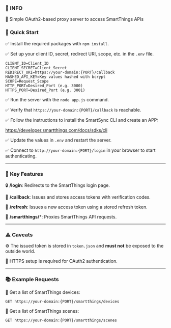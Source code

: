 ### 📌 INFO
🔧 Simple OAuth2-based proxy server to access SmartThings APIs

### 🚀 Quick Start

✅ Install the required packages with `npm install`.

✅ Set up your client ID, secret, redirect URI, scope, etc. in the `.env` file.

```
CLIENT_ID=Client_ID
CLIENT_SECRET=Client_Secret
REDIRECT_URI=https://your-domain:{PORT}/callback
HASHED_API_KEY=Key values hashed with bcrypt
SCOPE=Request_Scope
HTTP_PORT=Desired_Port (e.g. 3000)
HTTPS_PORT=Desired_Port (e.g. 3001)
```

✅ Run the server with the `node app.js` command.

✅ Verify that `https://your-domain:{PORT}/callback` is reachable.

✅ Follow the instructions to install the SmartSync CLI and create an APP:

https://developer.smartthings.com/docs/sdks/cli

✅ Update the values in `.env` and restart the server.

✅ Connect to `http://your-domain:{PORT}/login` in your browser to start authenticating.

---

### 🔑 Key Features

🔒 **/login**: Redirects to the SmartThings login page.

🔑 **/callback**: Issues and stores access tokens with verification codes.

🔄 **/refresh**: Issues a new access token using a stored refresh token.

🔗 **/smartthings/***: Proxies SmartThings API requests.

---

### ⚠️ Caveats

⚙️ The issued token is stored in `token.json` and **must not** be exposed to the outside world.

🔐 HTTPS setup is required for OAuth2 authentication.

---

### 📚 Example Requests

📝 Get a list of SmartThings devices:

```
GET https://your-domain:{PORT}/smartthings/devices
```

📝 Get a list of SmartThings scenes:

```
GET https://your-domain:{PORT}/smartthings/scenes
```
